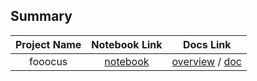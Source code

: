 ## Summary

| Project Name | Notebook Link | Docs Link |
| :--: | :--: | :--: |
| fooocus | [notebook](https://colab.research.google.com/drive/1RAKniHNYvT_oy3e8-XDnfBs5SRXpVHhS?hl=ja#scrollTo=Y8fDjYGRi0d9) | [overview](fooocus/README.md) / [doc](fooocus/Docs.md) |

